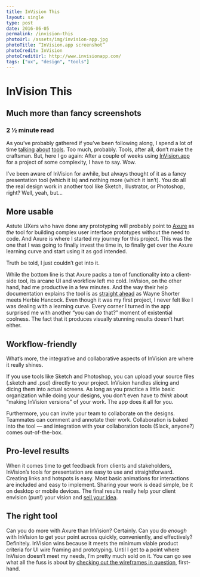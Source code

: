 ```yaml
---
title: InVision This
layout: single
type: post
date: 2016-06-05
permalink: /invision-this
photoUrl: /assets/img/invision-app.jpg
photoTitle: “InVision.app screenshot”
photoCredit: InVision
photoCreditUrl: http://www.invisionapp.com/
tags: ["ux", "design", "tools"]
---
```


# InVision This

## Much more than fancy screenshots

### 2 &frac12; minute read

As you’ve probably gathered if you’ve been following along, I spend a lot of time [talking][1] [about][2] [tools][3]. Too much, probably. Tools, after all, don’t make the craftsman. But, here I go again: After a couple of weeks using [InVision.app][4] for a project of some complexity, I have to say. Wow.

I’ve been aware of InVision for awhile, but always thought of it as a fancy presentation tool (which it is) and nothing more (which it isn’t). You do all the real design work in another tool like Sketch, Illustrator, or Photoshop, right? Well, yeah, but…

## More usable

Astute UXers who have done any prototyping will probably point to [Axure][5] as *the* tool for building complex user interface prototypes without the need to code. And Axure is where I started my journey for this project. This was the one that I was going to finally invest the time in, to finally get over the Axure learning curve and start using it as god intended.

Truth be told, I just couldn’t get into it.

While the bottom line is that Axure packs a ton of functionality into a client-side tool, its arcane UI and workflow left me cold. InVision, on the other hand, had me productive in a few minutes. And the way their help documentation explains the tool is as [straight ahead][6] as Wayne Shorter meets Herbie Hancock. Even though it was my first project, I never felt like I was dealing with a learning curve. Every corner I turned in the app surprised me with another “you can *do* that?” moment of existential coolness. The fact that it produces visually stunning results doesn’t hurt either.

## Workflow-friendly

What’s more, the integrative and collaborative aspects of InVision are where it really shines.

If you use tools like Sketch and Photoshop, you can upload your source files (.sketch and .psd) directly to your project. InVision handles slicing and dicing them into actual screens. As long as you practice a little basic organization while doing your designs, you don’t even have to *think* about “making InVision versions” of your work. The app does it all for you.

Furthermore, you can invite your team to collaborate on the designs. Teammates can comment and annotate their work. Collaboration is baked into the tool — and integration with your collaboration tools (Slack, anyone?) comes out-of-the-box.

## Pro-level results

When it comes time to get feedback from clients and stakeholders, InVision’s tools for presentation are easy to use and straightforward. Creating links and hotspots is easy. Most basic animations for interactions are included and easy to implement. Sharing your work is dead simple, be it on desktop or mobile devices. The final results really help your client envision (pun!) your vision and [sell your idea][7].

## The right tool

Can you do more with Axure than InVision? Certainly. Can you do *enough* with InVision to get your point across quickly, conveniently, and effectively? Definitely. InVision wins because it meets the minimum viable product criteria for UI wire framing and prototyping. Until I get to a point where InVision doesn’t meet my needs, I’m pretty much sold on it. You can go see what all the fuss is about by [checking out the wireframes in question][8], first-hand.

[1]:	/omg-cms
[2]:	know-your-tools
[3]:	fidelity
[4]:	http://www.invisionapp.com/ "InVision.app"
[5]:	http://www.axure.com/ "Axure Software"
[6]:	https://www.youtube.com/watch?v=VPGcpm3v1sU "It's a jazz reference..."
[7]:	/fidelity
[8]:	https://invis.io/3Y7ICRIEM "A sample InVision app wireframe collection"